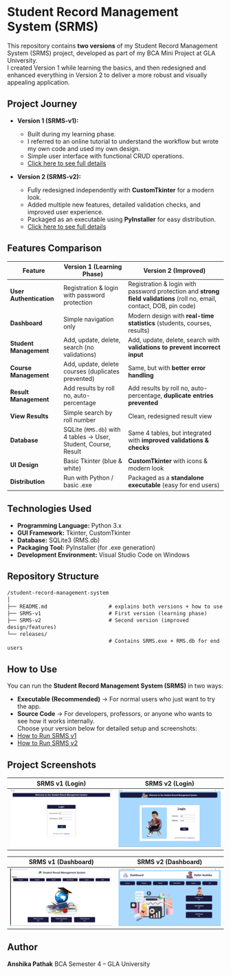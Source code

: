 # Student Record Management System (SRMS)

This repository contains **two versions** of my Student Record Management System (SRMS) project, developed as part of my BCA Mini Project at GLA University.  
I created Version 1 while learning the basics, and then redesigned and enhanced everything in Version 2 to deliver a more robust and visually appealing application.

## Project Journey

- **Version 1 (SRMS-v1):**  
  - Built during my learning phase.  
  - I referred to an online tutorial to understand the workflow but wrote my own code and used my own design.  
  - Simple user interface with functional CRUD operations.
  - [Click here to see full details](SRMS-v1)

- **Version 2 (SRMS-v2):**  
  - Fully redesigned independently with **CustomTkinter** for a modern look.  
  - Added multiple new features, detailed validation checks, and improved user experience.  
  - Packaged as an executable using **PyInstaller** for easy distribution.
  - [Click here to see full details](SRMS-v2)

## Features Comparison

| Feature              | Version 1 (Learning Phase) | Version 2 (Improved) |
|----------------------|-----------------------------|-----------------------|
| **User Authentication** | Registration & login with password protection | Registration & login with password protection and **strong field validations** (roll no, email, contact, DOB, pin code) |
| **Dashboard**        | Simple navigation only | Modern design with **real-time statistics** (students, courses, results) |
| **Student Management** | Add, update, delete, search (no validations) | Add, update, delete, search with **validations to prevent incorrect input** |
| **Course Management** | Add, update, delete courses (duplicates prevented) | Same, but with **better error handling** |
| **Result Management** | Add results by roll no, auto-percentage | Add results by roll no, auto-percentage, **duplicate entries prevented** |
| **View Results**     | Simple search by roll number | Clean, redesigned result view |
| **Database**         | SQLite (`RMS.db`) with 4 tables → User, Student, Course, Result | Same 4 tables, but integrated with **improved validations & checks** |
| **UI Design**        | Basic Tkinter (blue & white) | **CustomTkinter** with icons & modern look |
| **Distribution**     | Run with Python / basic .exe | Packaged as a **standalone executable** (easy for end users) |


## Technologies Used

- **Programming Language:** Python 3.x  
- **GUI Framework:** Tkinter, CustomTkinter  
- **Database:** SQLite3 (RMS.db)  
- **Packaging Tool:** PyInstaller (for .exe generation)  
- **Development Environment:** Visual Studio Code on Windows  

## Repository Structure

```
/student-record-management-system
│
├── README.md                    # explains both versions + how to use
├── SRMS-v1                      # First version (learning phase)                
├── SRMS-v2                      # Second version (improved design/features)
└── releases/                    
                                 # Contains SRMS.exe + RMS.db for end users
```
## How to Use

You can run the **Student Record Management System (SRMS)** in two ways:  
- **Executable (Recommended)** → For normal users who just want to try the app.  
- **Source Code** → For developers, professors, or anyone who wants to see how it works internally.  
Choose your version below for detailed setup and screenshots:
- [How to Run SRMS v1](SRMS-v1/README.md#how-to-run)
- [How to Run SRMS v2](SRMS-v2/README.md)


## Project Screenshots

| SRMS v1 (Login) | SRMS v2 (Login) |
|-----------------|-----------------|
| <img src="SRMS-v1/screenshots/login.png" width="100%" /> | <img src="SRMS-v2/screenshots/login.png" width="100%" /> |

| SRMS v1 (Dashboard) | SRMS v2 (Dashboard) |
|---------------------|---------------------|
| <img src="SRMS-v1/screenshots/dashboard.png" width="100%" /> | <img src="SRMS-v2/screenshots/dashboard.png" width="100%" /> |

## Author

**Anshika Pathak**
BCA Semester 4 – GLA University
